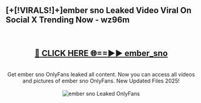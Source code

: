 <h2>[+[!VIRALS!]+]ember sno Leaked Video Viral On Social X Trending Now - wz96m</h2>
<br>
<div align="center">
<h2><a href="https://libra.edu.pl?ember_sno" rel="nofollow">🔴 CLICK HERE 🌐==►► ember_sno</a></h2>
<br>
Get ember sno OnlyFans leaked all content. Now you can access all videos and pictures of ember sno OnlyFans. New Updated Files 2025!
<br>
<br>
<a href="https://libra.edu.pl?ember_sno" rel="nofollow" data-target="animated-image.originalLink"><img src="https://i.ibb.co.com/WyWwxjT/player-gif2.gif" alt="ember sno Leaked OnlyFans" style="max-width: 100%; display: inline-block;" data-target="animated-image.originalImage"></a>
</div>
<br>